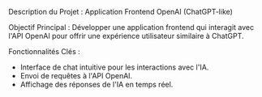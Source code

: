 Description du Projet : Application Frontend OpenAI (ChatGPT-like)

Objectif Principal : Développer une application frontend qui interagit avec l'API OpenAI pour offrir une expérience utilisateur similaire à ChatGPT.

Fonctionnalités Clés :
- Interface de chat intuitive pour les interactions avec l'IA.
- Envoi de requêtes à l'API OpenAI.
- Affichage des réponses de l'IA en temps réel.
